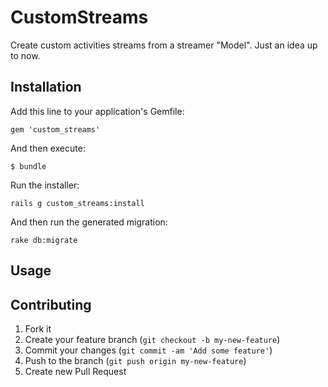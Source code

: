 # CustomStreams

Create custom activities streams from a streamer "Model".
Just an idea up to now.

## Installation

Add this line to your application's Gemfile:

    gem 'custom_streams'

And then execute:

    $ bundle

Run the installer:

    rails g custom_streams:install

And then run the generated migration:

    rake db:migrate

## Usage


## Contributing

1. Fork it
2. Create your feature branch (`git checkout -b my-new-feature`)
3. Commit your changes (`git commit -am 'Add some feature'`)
4. Push to the branch (`git push origin my-new-feature`)
5. Create new Pull Request
